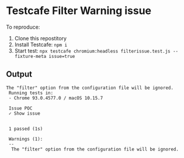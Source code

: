 # Testcafe Filter Warning issue

To reproduce:

1. Clone this repostitory
2. Install Testcafe: `npm i`
3. Start test: `npx testcafe chromium:headless filterissue.test.js --fixture-meta issue=true`

## Output

```
The "filter" option from the configuration file will be ignored.
 Running tests in:
 - Chrome 93.0.4577.0 / macOS 10.15.7

 Issue POC
 ✓ Show issue


 1 passed (1s)

 Warnings (1):
 --
  The "filter" option from the configuration file will be ignored.

```